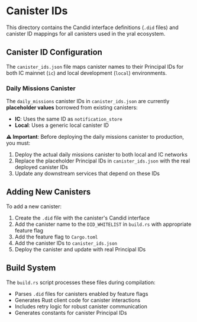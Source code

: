 # Canister IDs

This directory contains the Candid interface definitions (`.did` files) and canister ID mappings for all canisters used in the yral ecosystem.

## Canister ID Configuration

The `canister_ids.json` file maps canister names to their Principal IDs for both IC mainnet (`ic`) and local development (`local`) environments.

### Daily Missions Canister

The `daily_missions` canister IDs in `canister_ids.json` are currently **placeholder values** borrowed from existing canisters:

- **IC**: Uses the same ID as `notification_store` 
- **Local**: Uses a generic local canister ID

**⚠️ Important**: Before deploying the daily missions canister to production, you must:

1. Deploy the actual daily missions canister to both local and IC networks
2. Replace the placeholder Principal IDs in `canister_ids.json` with the real deployed canister IDs
3. Update any downstream services that depend on these IDs

## Adding New Canisters

To add a new canister:

1. Create the `.did` file with the canister's Candid interface
2. Add the canister name to the `DID_WHITELIST` in `build.rs` with appropriate feature flag
3. Add the feature flag to `Cargo.toml`
4. Add the canister IDs to `canister_ids.json`
5. Deploy the canister and update with real Principal IDs

## Build System

The `build.rs` script processes these files during compilation:

- Parses `.did` files for canisters enabled by feature flags
- Generates Rust client code for canister interactions
- Includes retry logic for robust canister communication
- Generates constants for canister Principal IDs